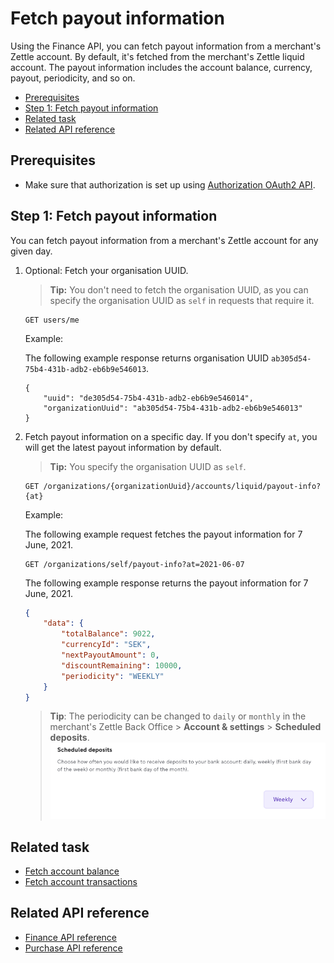 Fetch payout information
===
Using the Finance API, you can fetch payout information from a merchant's Zettle account. By default, it's fetched from the merchant's Zettle liquid account. The payout information includes the account balance, currency, payout, periodicity, and so on. 

<!-- Is there any limit for how oldest transactions can be fetched? -->  

* [Prerequisites](#prerequisites)
* [Step 1: Fetch payout information](#step-1-fetch-payout-information)
* [Related task](#related-task)
* [Related API reference](#related-api-reference)

## Prerequisites
* Make sure that authorization is set up using [Authorization OAuth2 API](../../authorization.adoc). 
<!-- to be continued if any -->

## Step 1: Fetch payout information
You can fetch payout information from a merchant's Zettle account for any given day.

1. Optional: Fetch your organisation UUID. 
   > **Tip:** You don't need to fetch the organisation UUID, as you can specify the organisation UUID as `self` in requests that require it.

    ```
    GET users/me
    ```
   Example:
       
   The following example response returns organisation UUID `ab305d54-75b4-431b-adb2-eb6b9e546013`.

    ```
    {
        "uuid": "de305d54-75b4-431b-adb2-eb6b9e546014",
        "organizationUuid": "ab305d54-75b4-431b-adb2-eb6b9e546013"
    }
    ```

2. Fetch payout information on a specific day. If you don't specify `at`, you will get the latest payout information by default.
      > **Tip:** You specify the organisation UUID as `self`.
     
   ```
   GET /organizations/{organizationUuid}/accounts/liquid/payout-info?{at}
   ```

   Example:
   
   The following example request fetches the payout information for 7 June, 2021.
   
   ```
   GET /organizations/self/payout-info?at=2021-06-07
   ```
       
   The following example response returns the payout information for 7 June, 2021.

    ```json
    {
        "data": {
            "totalBalance": 9022,
            "currencyId": "SEK",
            "nextPayoutAmount": 0,
            "discountRemaining": 10000,
            "periodicity": "WEEKLY"
        }
    }
    ```
   > **Tip**: The periodicity can be changed to `daily` or `monthly` in the merchant's Zettle Back Office > **Account & settings** > **Scheduled deposits**.
![scheduled-deposit-setting](../images/scheduled-deposits-setting.png)       

## Related task
* [Fetch account balance](fetch-account-transactions)
* [Fetch account transactions](fetch-account-transactions)

## Related API reference
* [Finance API reference](../api-reference.md)
* [Purchase API reference](../../purchase.adoc)